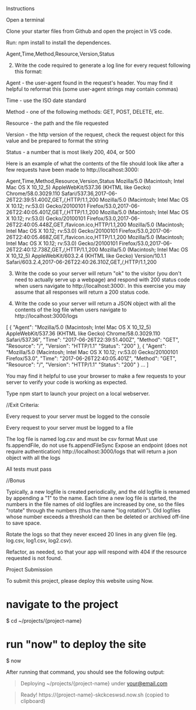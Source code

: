 Instructions

Open a terminal

Clone your starter files from Github and open the project in VS code.

Run: npm install to install the dependences.

Agent,Time,Method,Resource,Version,Status 

2) Write the code required to generate a log line for every request following this format:

Agent - the user-agent found in the request's header. You may find it helpful to reformat this (some user-agent strings may contain commas)

Time - use the ISO date standard

Method - one of the following methods: GET, POST, DELETE, etc.

Resource - the path and the file requested

Version - the http version of the request, check the request object for this value and be prepared to format the string

Status - a number that is most likely 200, 404, or 500

Here is an example of what the contents of the file should look like after a few requests have been made to http://localhost:3000:

Agent,Time,Method,Resource,Version,Status
Mozilla/5.0 (Macintosh; Intel Mac OS X 10_12_5) AppleWebKit/537.36 (KHTML like Gecko) Chrome/58.0.3029.110 Safari/537.36,2017-06-26T22:39:51.400Z,GET,/,HTTP/1.1,200
Mozilla/5.0 (Macintosh; Intel Mac OS X 10.12; rv:53.0) Gecko/20100101 Firefox/53.0,2017-06-26T22:40:05.401Z,GET,/,HTTP/1.1,200
Mozilla/5.0 (Macintosh; Intel Mac OS X 10.12; rv:53.0) Gecko/20100101 Firefox/53.0,2017-06-26T22:40:05.448Z,GET,/favicon.ico,HTTP/1.1,200
Mozilla/5.0 (Macintosh; Intel Mac OS X 10.12; rv:53.0) Gecko/20100101 Firefox/53.0,2017-06-26T22:40:05.468Z,GET,/favicon.ico,HTTP/1.1,200
Mozilla/5.0 (Macintosh; Intel Mac OS X 10.12; rv:53.0) Gecko/20100101 Firefox/53.0,2017-06-26T22:40:12.738Z,GET,/,HTTP/1.1,200
Mozilla/5.0 (Macintosh; Intel Mac OS X 10_12_5) AppleWebKit/603.2.4 (KHTML like Gecko) Version/10.1.1 Safari/603.2.4,2017-06-26T22:40:26.310Z,GET,/,HTTP/1.1,200

3) Write the code so your server will return "ok" to the visitor (you don't need to actually serve up a webpage) and respond with 200 status code when users navigate to http://localhost:3000:. In this exercise you may assume that all responses will return a 200 status code.

4) Write the code so your server will return a JSON object with all the contents of the log file when users navigate to http://localhost:3000/logs

[
    {
        "Agent": "Mozilla/5.0 (Macintosh; Intel Mac OS X 10_12_5) AppleWebKit/537.36 (KHTML like Gecko) Chrome/58.0.3029.110 Safari/537.36",
        "Time": "2017-06-26T22:39:51.400Z",
        "Method": "GET",
        "Resource": "/",
        "Version": "HTTP/1.1"
        "Status": "200"
    },
    {
        "Agent": "Mozilla/5.0 (Macintosh; Intel Mac OS X 10.12; rv:53.0) Gecko/20100101 Firefox/53.0",
        "Time": "2017-06-26T22:40:05.401Z",
        "Method": "GET",
        "Resource": "/",
        "Version": "HTTP/1.1"
        "Status": "200"
    }
        ...
]

You may find it helpful to use your browser to make a few requests to your server to verify your code is working as expected.

Type npm start to launch your project on a local webserver.

//Exit Criteria:

Every request to your server must be logged to the console

Every request to your server must be logged to a file

The log file is named log.csv and must be csv format
Must use fs.appendFile, do not use fs.appendFileSync
Expose an endpoint (does not require authentication) http://localhost:3000/logs that will return a json object with all the logs

All tests must pass

//Bonus

Typically, a new logfile is created periodically, and the old logfile is renamed by appending a "1" to the name. Each time a new log file is started, the numbers in the file names of old logfiles are increased by one, so the files "rotate" through the numbers (thus the name "log rotation"). Old logfiles whose number exceeds a threshold can then be deleted or archived off-line to save space.

Rotate the logs so that they never exceed 20 lines in any given file (eg. log.csv, log1.csv, log2.csv).

Refactor, as needed, so that your app will respond with 404 if the resource requested is not found.

Project Submission

To submit this project, please deploy this website using Now.

# navigate to the project

$ cd ~/projects/{project-name}
                
# run "now" to deploy the site

$ now

After running that command, you should see the following output:

> Deploying ~/projects/{project-name} under your@email.com

> Ready! https://{project-name}-skckceswsd.now.sh (copied to clipboard)